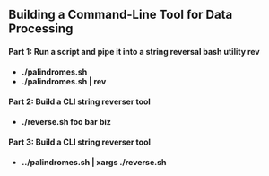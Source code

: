 ## Building a Command-Line Tool for Data Processing
#### Part 1: Run a script and pipe it into a string reversal bash utility rev
<ul>
  <li><b>./palindromes.sh</b></li>
  <li><b>./palindromes.sh | rev</b></li>
</ul>

#### Part 2: Build a CLI string reverser tool
<ul>
  <li><b>./reverse.sh foo bar biz</b></li>
</ul>

#### Part 3: Build a CLI string reverser tool
<ul>
  <li><b>../palindromes.sh | xargs ./reverse.sh</b></li>
</ul>
